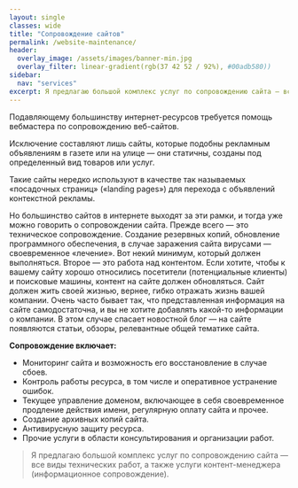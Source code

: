 ```yaml
---
layout: single
classes: wide
title: "Сопровождение сайтов"
permalink: /website-maintenance/
header:
  overlay_image: /assets/images/banner-min.jpg
  overlay_filter: linear-gradient(rgb(37 42 52 / 92%), #00adb580))
sidebar:
  nav: "services"
excerpt: Я предлагаю большой комплекс услуг по сопровождению сайта — все виды технических работ, а также услуги контент-менеджера. Узнайте подробную информацию об услугах по телефону: ☎ +7 (960) 799-76-34.
---
```


Подавляющему большинству интернет-ресурсов требуется помощь вебмастера по сопровождению веб-сайтов.

Исключение составляют лишь сайты, которые подобны рекламным объявлениям в газете или на улице — они статичны, созданы под определенный вид товаров или услуг.

Такие сайты нередко используют в качестве так называемых «посадочных страниц» («landing pages») для перехода с объявлений контекстной рекламы.

Но большинство сайтов в интернете выходят за эти рамки, и тогда уже можно говорить о сопровождении сайта.
Прежде всего — это техническое сопровождение. Создание резервных копий, обновление программного обеспечения, в случае заражения сайта вирусами — своевременное «лечение». Вот некий минимум, который должен выполняться.
Второе — это работа над контентом. Если хотите, чтобы к вашему сайту хорошо относились посетители (потенциальные клиенты) и поисковые машины, контент на сайте должен обновляться. Сайт должен жить своей жизнью, вернее, гибко отражать жизнь вашей компании. Очень часто бывает так, что представленная информация на сайте самодостаточна, и вы не хотите добавлять какой-то информации о компании. В этом случае спасает новостной блог — на сайте появляются статьи, обзоры, релевантные общей тематике сайта.

**Сопровождение включает:**
- Мониторинг сайта и возможность его восстановление в случае сбоев.
- Контроль работы ресурса, в том числе и оперативное устранение ошибок.
- Текущее управление доменом, включающее в себя своевременное продление действия имени, регулярную оплату сайта и прочее.
- Создание архивных копий сайта.
- Антивирусную защиту ресурса.
- Прочие услуги в области консультирования и организации работ.

> Я предлагаю большой комплекс услуг по сопровождению сайта — все виды технических работ, а также услуги контент-менеджера (информационное сопровождение).
